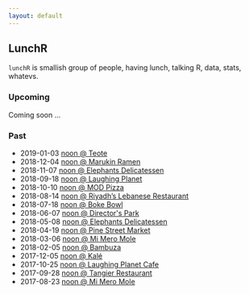 ```yaml
---
layout: default
---
```


## LunchR

`lunchR` is smallish group of people, having lunch, talking R,
data, stats, whatevs.

### Upcoming

Coming soon ...

### Past

* 2019-01-03 [noon @ Teote](https://www.meetup.com/portland-r-user-group/events/257168228/?isFirstPublish=true)
* 2018-12-04 [noon @ Marukin Ramen](https://www.meetup.com/portland-r-user-group/events/256443629/)
* 2018-11-07 [noon @ Elephants Delicatessen](https://www.meetup.com/portland-r-user-group/events/255779669)
* 2018-09-18 [noon @ Laughing Planet](https://www.meetup.com/portland-r-user-group/events/253816995/)
* 2018-10-10 [noon @ MOD Pizza](https://www.meetup.com/portland-r-user-group/events/253962778/)
* 2018-08-14 [noon @ Riyadh’s Lebanese Restaurant](https://www.meetup.com/portland-r-user-group/events/252369697/)
* 2018-07-18 [noon @ Boke Bowl](https://www.meetup.com/portland-r-user-group/events/252369043/)
* 2018-06-07 [noon @ Director's Park](https://www.meetup.com/portland-r-user-group/events/250077668/)
* 2018-05-08 [noon @ Elephants Delicatessen](https://www.meetup.com/portland-r-user-group/events/249434728/)
* 2018-04-19 [noon @ Pine Street Market](https://www.meetup.com/portland-r-user-group/events/249434723/)
* 2018-03-06 [noon @ Mi Mero Mole](https://www.meetup.com/portland-r-user-group/events/247656593/)
* 2018-02-05 [noon @ Bambuza](https://www.meetup.com/portland-r-user-group/events/246654046)
* 2017-12-05 [noon @ Kalé](https://www.meetup.com/portland-r-user-group/events/245289239)
* 2017-10-25 [noon @ Laughing Planet Cafe](https://www.meetup.com/portland-r-user-group/events/244320785)
* 2017-09-28 [noon @ Tangier Restaurant](https://www.meetup.com/portland-r-user-group/events/243188678)
* 2017-08-23 [noon @ Mi Mero Mole](https://www.meetup.com/portland-r-user-group/events/241918971/)
